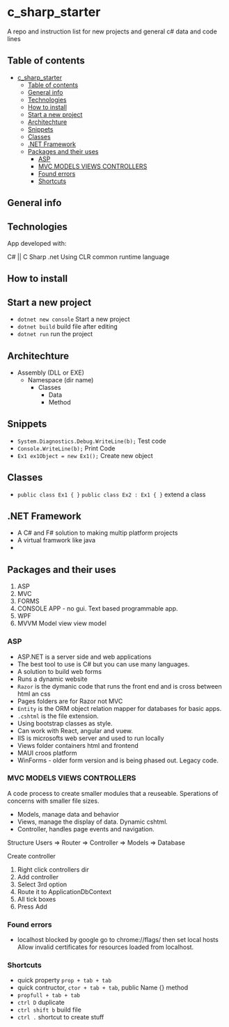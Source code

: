 # c_sharp_starter

A repo and instruction list for new projects and general c# data and code lines

## Table of contents

- [c\_sharp\_starter](#c_sharp_starter)
  - [Table of contents](#table-of-contents)
  - [General info](#general-info)
  - [Technologies](#technologies)
  - [How to install](#how-to-install)
  - [Start a new project](#start-a-new-project)
  - [Architechture](#architechture)
  - [Snippets](#snippets)
  - [Classes](#classes)
  - [.NET Framework](#net-framework)
  - [Packages and their uses](#packages-and-their-uses)
    - [ASP](#asp)
    - [MVC MODELS VIEWS CONTROLLERS](#mvc-models-views-controllers)
    - [Found errors](#found-errors)
    - [Shortcuts](#shortcuts)

## General info

## Technologies

App developed with:

C# || C Sharp
.net
Using CLR common runtime language

## How to install

## Start a new project

- `dotnet new console` Start a new project
- `dotnet build` build file after editing
- `dotnet run` run the project

## Architechture

- Assembly (DLL or EXE)
  - Namespace (dir name)
    - Classes
      - Data
      - Method

## Snippets

- `System.Diagnostics.Debug.WriteLine(b);` Test code
- `Console.WriteLine(b);` Print Code
- `Ex1 ex1Object = new Ex1();` Create new object

## Classes

- `public class Ex1 { }`
  `public class Ex2 : Ex1 { }` extend a class

## .NET Framework

- A C# and F# solution to making multip platform projects
- A virtual framwork like java
-

## Packages and their uses

1. ASP
2. MVC
3. FORMS
4. CONSOLE APP - no gui. Text based programmable app.
5. WPF
6. MVVM Model view view model

### ASP

- ASP.NET is a server side and web applications
- The best tool to use is C# but you can use many languages.
- A solution to build web forms
- Runs a dynamic website
- `Razor` is the dymanic code that runs the front end and is cross between html an css
- Pages folders are for Razor not MVC
- `Entity` is the ORM object relation mapper for databases for basic apps.
- `.cshtml` is the file extension.
- Using bootstrap classes as style.
- Can work with React, angular and vuew.
- IIS is microsofts web server and used to run locally
- Views folder containers html and frontend
- MAUI croos platform
- WinForms - older form version and is being phased out. Legacy code.

### MVC MODELS VIEWS CONTROLLERS

A code process to create smaller modules that a reuseable.
Sperations of concerns with smaller file sizes.

- Models, manage data and behavior
- Views, manage the display of data. Dynamic cshtml.
- Controller, handles page events and navigation.

Structure Users => Router => Controller => Models => Database

Create controller

1. Right click controllers dir
2. Add controller
3. Select 3rd option
4. Route it to ApplicationDbContext
5. All tick boxes
6. Press Add

### Found errors

- localhost blocked by google go to
  chrome://flags/ then set local hosts Allow invalid certificates for resources loaded from localhost.

### Shortcuts

- quick property `prop + tab + tab`
- quick contructor, `ctor + tab + tab`, public Name {} method
- `propfull + tab + tab`
- `ctrl D` duplicate
- `ctrl shift b` build file
- `ctrl .` shortcut to create stuff
